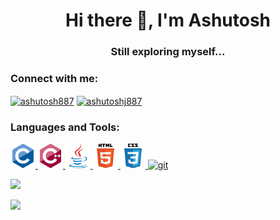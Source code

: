 <h1 align="center">Hi there 👋, I'm Ashutosh</h1>
<h3 align="center">Still exploring myself...</h3>

<h3 align="left">Connect with me:</h3>
<p align="left">
<a href="https://linkedin.com/in/ashutosh887" target="blank"><img align="center" src="https://raw.githubusercontent.com/rahuldkjain/github-profile-readme-generator/master/src/images/icons/Social/linked-in-alt.svg" alt="ashutosh887" height="30" width="40" /></a>  <a href="https://twitter.com/ashutoshj887" target="blank"><img align="center" src="https://raw.githubusercontent.com/rahuldkjain/github-profile-readme-generator/master/src/images/icons/Social/twitter.svg" alt="ashutoshj887" height="30" width="40" /></a>
</p>

<h3 align="left">Languages and Tools:</h3>
<p align="left">
<a href="https://www.cprogramming.com/" target="_blank"> <img src="https://raw.githubusercontent.com/devicons/devicon/master/icons/c/c-original.svg" alt="c" width="40" height="40"/>
</a> 
<a href="https://www.w3schools.com/cpp/" target="_blank"> <img src="https://raw.githubusercontent.com/devicons/devicon/master/icons/cplusplus/cplusplus-original.svg" alt="cplusplus" width="40" height="40"/> 
</a> 
<a href="https://www.java.com" target="_blank"> <img src="https://raw.githubusercontent.com/devicons/devicon/master/icons/java/java-original.svg" alt="java" width="40" height="40"/> 
</a> 
<a href="https://www.w3.org/html/" target="_blank"> <img src="https://raw.githubusercontent.com/devicons/devicon/master/icons/html5/html5-original-wordmark.svg" alt="html5" width="40" height="40"/> 
</a> 
<a href="https://www.w3schools.com/css/" target="_blank"> <img src="https://raw.githubusercontent.com/devicons/devicon/master/icons/css3/css3-original-wordmark.svg" alt="css3" width="40" height="40"/> 
</a> 
<a href="https://git-scm.com/" target="_blank"> <img src="https://www.vectorlogo.zone/logos/git-scm/git-scm-icon.svg" alt="git" width="40" height="40"/> 
</a> 
</p>

<img src="https://github-readme-stats.vercel.app/api?username=ashutosh887&&show_icons=true&title_color=ffffff&icon_color=bb2acf&text_color=daf7dc&bg_color=151515">


![](https://komarev.com/ghpvc/?username=ashutosh887)
